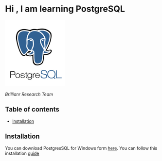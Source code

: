 # Hi , I am learning PostgreSQL
![](./images/unnamed.png)

_Brillianr Research Team_

## Table of contents
* [Installation](#installation)


## Installation  <a name="installation"></a>
You can download PostgresSQL for Windows form [here](https://www.enterprisedb.com/downloads/postgres-postgresql-downloads).
You can follow this installation [guide](https://github.com/silenthunter007/postgresql)
